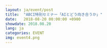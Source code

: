 ```yaml
---
layout: ja/event/post
title:  "ABCI特別セミナー「AIとどう向き合うか」"
date:   2018-08-20 00:00:00 +0900
showdate: 2018.08.20
lang: ja
categories: EVENT
img: event4.png
---
```


